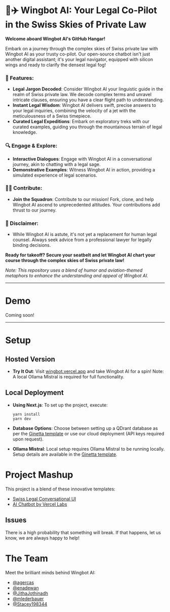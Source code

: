 # 🤖✈️ Wingbot AI: Your Legal Co-Pilot in the Swiss Skies of Private Law
**Welcome aboard Wingbot AI's GitHub Hangar!**

Embark on a journey through the complex skies of Swiss private law with Wingbot AI as your trusty co-pilot. Our open-source chatbot isn't just another digital assistant; it's your legal navigator, equipped with silicon wings and ready to clarify the densest legal fog!

### 🌟 Features:

- **Legal Jargon Decoded**: Consider Wingbot AI your linguistic guide in the realm of Swiss private law. We decode complex terms and unravel intricate clauses, ensuring you have a clear flight path to understanding.
- **Instant Legal Wisdom**: Wingbot AI delivers swift, precise answers to your legal inquiries, combining the velocity of a jet with the meticulousness of a Swiss timepiece.
- **Curated Legal Expeditions**: Embark on exploratory treks with our curated examples, guiding you through the mountainous terrain of legal knowledge.

### 🔍 Engage & Explore:

- **Interactive Dialogues**: Engage with Wingbot AI in a conversational journey, akin to chatting with a legal sage.
- **Demonstrative Examples**: Witness Wingbot AI in action, providing a simulated experience of legal scenarios.

### 👨‍💻 Contribute:

- **Join the Squadron**: Contribute to our mission! Fork, clone, and help Wingbot AI ascend to unprecedented altitudes. Your contributions add thrust to our journey.

### 📜 Disclaimer:

- While Wingbot AI is astute, it's not yet a replacement for human legal counsel. Always seek advice from a professional lawyer for legally binding decisions.

**Ready for takeoff? Secure your seatbelt and let Wingbot AI chart your course through the complex skies of Swiss private law!**

*Note: This repository uses a blend of humor and aviation-themed metaphors to enhance the understanding and appeal of Wingbot AI.*

---

# Demo

Coming soon!

---

# Setup

## Hosted Version

- **Try It Out**: Visit [wingbot.vercel.app](https://wingbot.vercel.app/) and take Wingbot AI for a spin! Note: A local Ollama Mistral is required for full functionality.

## Local Deployment

- **Using Next.js**: To set up the project, execute:

  ```
  yarn install
  yarn dev
  ```

- **Database Options**: Choose between setting up a QDrant database as per the [Ginetta template](https://github.com/ginetta/swiss-legal-conversational-ui) or use our cloud deployment (API keys required upon request).

- **Ollama Mistral**: Local setup requires Ollama Mistral to be running locally. Setup details are available in the [Ginetta template](https://github.com/ginetta/swiss-legal-conversational-ui).

# Project Mashup

This project is a blend of these innovative templates:

- [Swiss Legal Conversational UI](https://github.com/ginetta/swiss-legal-conversational-ui)
- [AI Chatbot by Vercel Labs](https://github.com/vercel-labs/ai-chatbot)

## Issues

There is a high probability that something will break. 
If that happens, let us know, we are always happy to help! 


# The Team

Meet the brilliant minds behind Wingbot AI:

- [@agercas](https://github.com/agercas)
- [@enadewan](https://github.com/enadewan)
- [@JithaJothinadh](https://github.com/JithaJothinadh)
- [@mlederbauer](https://github.com/mlederbauer)
- [@Stacey198344](https://github.com/Stacey198344)
